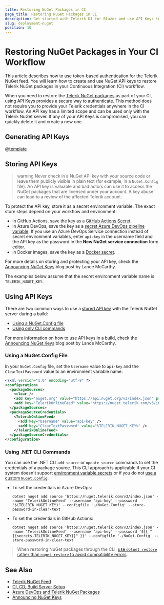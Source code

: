 ```yaml
---
title: Restoring NuGet Packages in CI
page_title: Restoring NuGet Packages in CI
description: Get started with Telerik UI for Blazor and use API Keys to authenticate with the Telerik NuGet server and restore packages in your CI or desktop environment.
slug: deployment-nuget
position: 10
---
```


# Restoring NuGet Packages in Your CI Workflow

This article describes how to use token-based authentication for the Telerik NuGet feed. You will learn how to create and use NuGet API keys to restore Telerik NuGet packages in your Continuous Integration (CI) workflow.

When you need to restore the [Telerik NuGet packages](slug:getting-started/what-you-need#nuget-packages) as part of your CI, using API Keys provides a secure way to authenticate. This method does not require you to provide your Telerik credentials anywhere in the CI workflow. An API key has a limited scope and can be used only with the Telerik NuGet server. If any of your API Keys is compromised, you can quickly delete it and create a new one.

## Generating API Keys

@[template](/_contentTemplates/common/get-started.md#generate-nuget-api-key)

## Storing API Keys

>warning Never check in a NuGet API key with your source code or leave them publicly visible in plain text (for example, in a `NuGet.Config` file). An API key is valuable and bad actors can use it to access the NuGet packages that are licensed under your account. A key abuse can lead to a review of the affected Telerik account.

To protect the API key, store it as a secret environment variable. The exact store steps depend on your workflow and environment:

* In GitHub Actions, save the key as a [GitHub Actions Secret](https://docs.github.com/en/actions/security-guides/using-secrets-in-github-actions).
* In Azure DevOps, save the key as a [secret Azure DevOps pipeline variable](https://learn.microsoft.com/en-us/azure/devops/pipelines/process/set-secret-variables). If you use an Azure DevOps Service connection instead of secret environment variables, enter `api-key` in the username field and the API key as the password in the **New NuGet service connection** form editor.
* In Docker images, save the key as a [Docker secret](https://docs.docker.com/tags/secrets/).

For more details on storing and protecting your API key, check the [Announcing NuGet Keys](https://www.telerik.com/blogs/announcing-nuget-keys) blog post by Lance McCarthy.

The examples below assume that the secret environment variable name is `TELERIK_NUGET_KEY`.


## Using API Keys

There are two common ways to use a [stored API key](#storing-api-keys) with the Telerik NuGet server during a build:

* [Using a NuGet.Config file](#using-a-nuget-config-file)
* [Using only CLI commands](#using-net-cli-commands)

For more information on how to use API keys in a build, check the [Announcing NuGet Keys](https://www.telerik.com/blogs/announcing-nuget-keys) blog post by Lance McCarthy.

### Using a NuGet.Config File

In your `NuGet.Config` file, set the `Username` value to `api-key` and the `ClearTextPassword` value to an environment variable name:

<div class="skip-repl"></div>

````XML
<?xml version="1.0" encoding="utf-8" ?>
<configuration>
  <packageSources>
    <clear />
    <add key="nuget.org" value="https://api.nuget.org/v3/index.json" protocolVersion="3" />
    <add key="TelerikOnlineFeed" value="https://nuget.telerik.com/v3/index.json" protocolVersion="3" />
  </packageSources>
  <packageSourceCredentials>
    <TelerikOnlineFeed>
      <add key="Username" value="api-key" />
      <add key="ClearTextPassword" value="%TELERIK_NUGET_KEY%" />
    </TelerikOnlineFeed>
  </packageSourceCredentials>
</configuration>
````

### Using .NET CLI Commands

You can use the .NET CLI `add source` or `update source` commands to set the credentials of a package source. This CLI approach is applicable if your CI system doesn't support [environment variable secrets](#storing-api-keys) or if you do not [use a custom `NuGet.Config`](#using-a-nuget-config-file).

* To set the credentials in Azure DevOps:

    ````SH.skip-repl
    dotnet nuget add source 'https://nuget.telerik.com/v3/index.json' --name 'TelerikOnlineFeed' --username 'api-key' --password '$(TELERIK_NUGET_KEY)' --configfile './NuGet.Config' --store-password-in-clear-text
    ````

* To set the credentials in GitHub Actions:

    ````SH.skip-repl
    dotnet nuget add source 'https://nuget.telerik.com/v3/index.json' --name 'TelerikOnlineFeed' --username 'api-key' --password '${{ "{{secrets.TELERIK_NUGET_KEY}}" }}' --configfile './NuGet.Config' --store-password-in-clear-text
    ````

> When restoring NuGet packages through the CLI, [use `dotnet restore` rather than `nuget restore` to avoid compatibility errors](slug:common-kb-package-telerik-pivot-not-compatible-with-netframework).


## See Also

* [Telerik NuGet Feed](slug:installation/nuget)
* [CI, CD, Build Server Setup](slug:deployment-ci-cd-build-pc)
* [Azure DevOps and Telerik NuGet Packages](https://www.telerik.com/blogs/azure-devops-and-telerik-nuget-packages)
* [Announcing NuGet Keys](https://www.telerik.com/blogs/announcing-nuget-keys)

